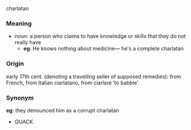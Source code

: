 charlatan
### Meaning
+ _noun_: a person who claims to have knowledge or skills that they do not really have
	+ __eg__: He knows nothing about medicine— he's a complete charlatan

### Origin

early 17th cent. (denoting a travelling seller of supposed remedies): from French, from Italian ciarlatano, from ciarlare ‘to babble’.

### Synonym

__eg__: they denounced him as a corrupt charlatan

+ QUACK


